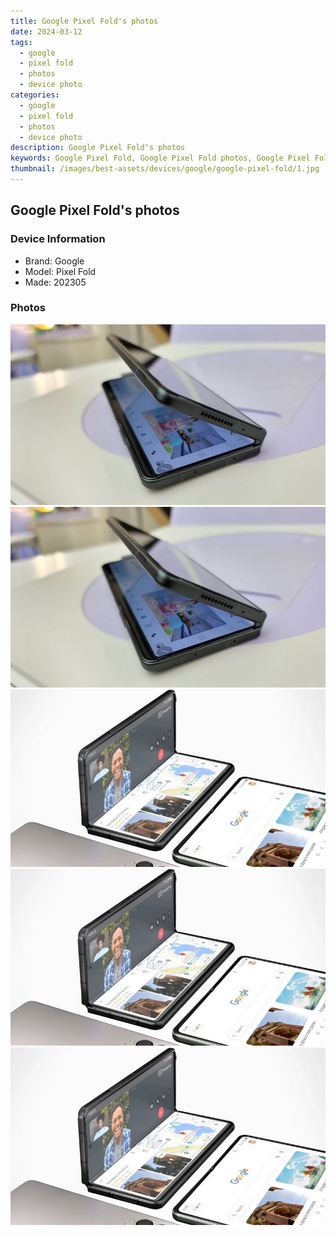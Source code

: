 ```yaml
---
title: Google Pixel Fold's photos
date: 2024-03-12
tags: 
  - google
  - pixel fold
  - photos
  - device photo
categories: 
  - google
  - pixel fold
  - photos
  - device photo
description: Google Pixel Fold's photos
keywords: Google Pixel Fold, Google Pixel Fold photos, Google Pixel Fold device photo
thumbnail: /images/best-assets/devices/google/google-pixel-fold/1.jpg
---
```


## Google Pixel Fold's photos

### Device Information

- Brand: Google
- Model: Pixel Fold
- Made: 202305

### Photos

![/images/best-assets/devices/google/google-pixel-fold/1.jpg](/images/best-assets/devices/google/google-pixel-fold/1.jpg)
![/images/best-assets/devices/google/google-pixel-fold/2.jpg](/images/best-assets/devices/google/google-pixel-fold/2.jpg)
![/images/best-assets/devices/google/google-pixel-fold/3.jpg](/images/best-assets/devices/google/google-pixel-fold/3.jpg)
![/images/best-assets/devices/google/google-pixel-fold/4.jpg](/images/best-assets/devices/google/google-pixel-fold/4.jpg)
![/images/best-assets/devices/google/google-pixel-fold/5.jpg](/images/best-assets/devices/google/google-pixel-fold/5.jpg)
